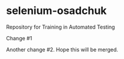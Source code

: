 # selenium-osadchuk
Repository for Training in Automated Testing

Change #1

Another change #2.
Hope this will be merged.